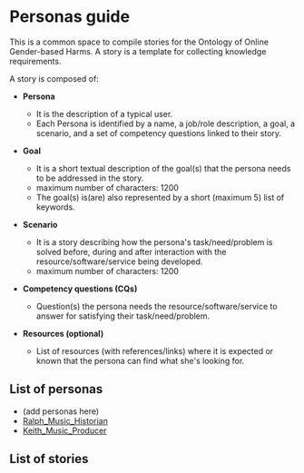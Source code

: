 # Personas guide

This is a common space to compile stories for the Ontology of Online Gender-based Harms. 
A story is a template for collecting knowledge requirements.

A story is composed of:
- **Persona**
    - It is the description of a typical user.
    - Each Persona is identified by a name, a job/role description, a goal, a scenario, and a set of competency questions linked to their story.

-  **Goal**
    - It is a short textual description of the goal(s) that the persona needs to be addressed in the story.
    - maximum number of characters: 1200
    - The goal(s) is(are) also represented by a short (maximum 5) list of keywords.
- **Scenario**
    - It is a story describing how the persona's task/need/problem is solved before, during and after interaction with the resource/software/service being developed.
    - maximum number of characters: 1200
- **Competency questions (CQs)**
    - Question(s) the persona needs the resource/software/service to answer for satisfying their task/need/problem.
-  **Resources (optional)**
    - List of resources (with references/links) where it is expected or known that the persona can find what she's looking for.

## List of personas

- (add personas here)
- [Ralph_Music_Historian](https://github.com/polifonia-project/stories/tree/main/Ralph_Music_Historian)
- [Keith_Music_Producer](https://github.com/polifonia-project/stories/tree/main/Keith_Music_Producer)


## List of stories

